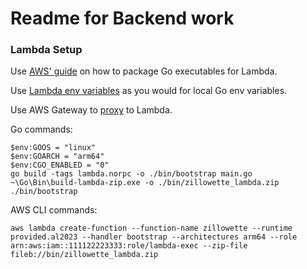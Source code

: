 # Readme for Backend work

### Lambda Setup

Use [AWS' guide](https://docs.aws.amazon.com/lambda/latest/dg/golang-package.html) on how to package Go executables for Lambda.

Use [Lambda env variables](https://docs.aws.amazon.com/lambda/latest/dg/configuration-envvars.html) as you would for local Go env variables.

Use AWS Gateway to [proxy](https://docs.aws.amazon.com/apigateway/latest/developerguide/set-up-lambda-proxy-integrations.html) to Lambda.

Go commands:
```
$env:GOOS = "linux"
$env:GOARCH = "arm64"
$env:CGO_ENABLED = "0"
go build -tags lambda.norpc -o ./bin/bootstrap main.go
~\Go\Bin\build-lambda-zip.exe -o ./bin/zillowette_lambda.zip ./bin/bootstrap
```

AWS CLI commands:
```
aws lambda create-function --function-name zillowette --runtime provided.al2023 --handler bootstrap --architectures arm64 --role arn:aws:iam::111122223333:role/lambda-exec --zip-file fileb://bin/zillowette_lambda.zip
```